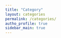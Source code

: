 ```yaml
---
title: "Category"
layout: categories
permalink: /categories/
autho_profile: true
sidebar_main: true
---
```


